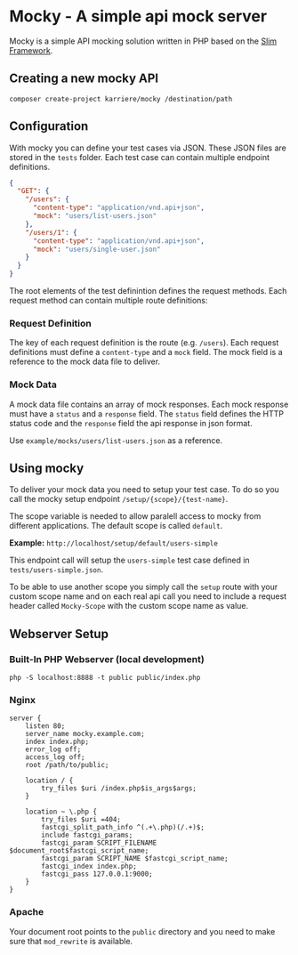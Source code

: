 # Mocky - A simple api mock server

Mocky is a simple API mocking solution written in PHP based on the [Slim Framework](https://www.slimframework.com/).

## Creating a new mocky API

```
composer create-project karriere/mocky /destination/path
```

## Configuration
With mocky you can define your test cases via JSON. These JSON files are stored in the `tests` folder. Each test case can contain multiple endpoint definitions.

```json
{
  "GET": {
    "/users": {
      "content-type": "application/vnd.api+json",
      "mock": "users/list-users.json"
    },
    "/users/1": {
      "content-type": "application/vnd.api+json",
      "mock": "users/single-user.json"
    }
  }
}
```

The root elements of the test definintion defines the request methods. Each request method can contain multiple route definitions:

### Request Definition
The key of each request definition is the route (e.g. `/users`). Each request definitions must define a `content-type` and a `mock` field. The mock field is a reference to the mock data file to deliver.

### Mock Data
A mock data file contains an array of mock responses. Each mock response must have a `status` and a `response` field. The `status` field defines the HTTP status code and the `response` field the api response in json format.

Use `example/mocks/users/list-users.json` as a reference.

## Using mocky

To deliver your mock data you need to setup your test case. To do so you call the mocky setup endpoint `/setup/{scope}/{test-name}`.

The scope variable is needed to allow paralell access to mocky from different applications. The default scope is called `default`.

**Example:**
`http://localhost/setup/default/users-simple`

This endpoint call will setup the `users-simple` test case defined in `tests/users-simple.json`.

To be able to use another scope you simply call the `setup` route with your custom scope name and on each real api call you need to include a request header called `Mocky-Scope` with the custom scope name as value.

## Webserver Setup

### Built-In PHP Webserver (local development)
```
php -S localhost:8888 -t public public/index.php
```

### Nginx
```
server {
    listen 80;
    server_name mocky.example.com;
    index index.php;
    error_log off;
    access_log off;
    root /path/to/public;

    location / {
        try_files $uri /index.php$is_args$args;
    }

    location ~ \.php {
        try_files $uri =404;
        fastcgi_split_path_info ^(.+\.php)(/.+)$;
        include fastcgi_params;
        fastcgi_param SCRIPT_FILENAME $document_root$fastcgi_script_name;
        fastcgi_param SCRIPT_NAME $fastcgi_script_name;
        fastcgi_index index.php;
        fastcgi_pass 127.0.0.1:9000;
    }
}
```

### Apache
Your document root points to the `public` directory and you need to make sure that `mod_rewrite` is available.